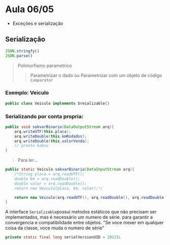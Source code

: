 # Aula 06/05

- Exceções e serialização
## Serialização
````javascript
JSON.stringfy()
JSON.parse()
`````

> Polimorfismo parametrico
>> Parametrizar o dado ou Parametrizar com um objeto de código ```Comparator```

### Exemplo: Veiculo
````java
public class Veiculo implements Sreializable{}
````

### Serializando por conta propria:
````java
public void sakvarBinario(DataOutputStream arq){
    arq.writeUTF(this.placa);
    arq.writeDouble(this.kmRodados);
    arq.writeDouble(this.valorVenda);
    // pronto kabou
}
````
> Para ler...
````java
public static Veiculo sakvarBinario(DataInputStream arq){
    /*String placa = arq.readUTF();
    double km = arq.readDouble();
    double valor = arq.readDouble();
    return new Veiculo(placa, km, valor);*/

    return new Veiculo(arq.readUTF(), arq.readDouble(), arq.readDouble());
}
````

A interface ```Serializable```possui metodos estáticos que não precisam ser implementados, mas é necessário um numero de série. para garantir a convergencia e compatibilidade entre objetos. "Se voce mexer em qualquer coisa da classe, voce muda o numero de série"
```java
private static final long serialVersionUID = 20221L
```
